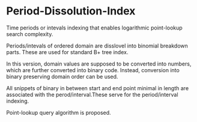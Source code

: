# Period-Dissolution-Index
Time periods or intevals indexing that enables logarithmic point-lookup search complexity.

Periods/intevals of ordered domain are disslovel into binomial breakdown parts. These are used for standard B+ tree index.

In this version, domain values are supposed to be converted into numbers, which are further converted into binary code. Instead, conversion into binary preserving domain order can be used.

All snippets of binary in between start and end point minimal in length are associated with the perod/interval.These serve for the period/interval indexing.

Point-lookup query algorithm is proposed.
